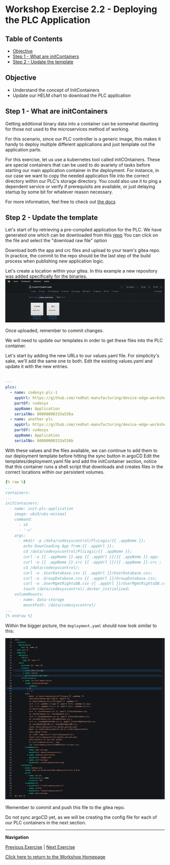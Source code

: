 # Workshop Exercise 2.2 -  Deploying the PLC Application

## Table of Contents

* [Objective](#objective)
* [Step 1 - What are initContainers](#step-1---what-are-initcontainers)
* [Step 2 - Update the template](#step-2---update-the-template)


## Objective

* Understand the concept of InitContainers
* Update our HELM chart to download the PLC application


## Step 1 - What are initContainers
Getting additional binary data into a container can be somewhat daunting for those not used to the microservices method of working.

For this scenario, since our PLC controller is a generic image, this makes it handy to deploy multiple different applications and just template out the application parts.

For this exercise, let us use a kubernetes tool called initCOntainers.
These are special containers that can be used to do avariety of tasks before starting our main application container in the deployment.
For instance, in our case we want to copy the needed application file into the correct directory within our PLC's storage directory.
You could also use it to ping a dependent service or verify if prerequisits are available, or just delaying startup by some bit for whatever reason necessary.

For more information, feel free to check out [the docs](https://kubernetes.io/docs/concepts/workloads/pods/init-containers/)

## Step 2 - Update the template
Let's start of by retrieving a pre-compiled application for the PLC.
We have generated one which can be downloaded from this [repo](https://github.com/redhat-manufacturing/device-edge-workshops/tree/rh1-summit-acp-2025/exercises/acp_existing_nextgen/codesys/2.1-deploying-plc-application/application)
You can click on the file and select the "download raw file" option

Download both the app and crc files and upload to your team's gitea repo.
In practice, the commit to the repo should be the last step of the build process when publishing new application logic.

Let's create a location within your gitea. In this example a new repository was added specifically for the binaries.
![Application Binaries In Gitea](../images/gitea-app-binaries.png)

Once uploaded, remember to commit changes.

We will need to update our templates in order to get these files into the PLC container.

Let's start by adding the new URLs to our values.yaml file. For simplicity's sake, we'll add the same one to both.
Edit the existing values.yaml and update it with the new entries.
```yaml

---
plcs:
  - name: codesys-plc-1
    appUrl: https://github.com/redhat-manufacturing/device-edge-workshops/blob/c31081a2c697d17e9891f1ff3f17ed9457d6b90c/exercises/acp_existing_nextgen/codesys/2.1-deploying-plc-application/application/
    partOf: codesys
    appName: Application
    serialNo: 00000000333a536a
  - name: another-plc
    appUrl: https://github.com/redhat-manufacturing/device-edge-workshops/blob/c31081a2c697d17e9891f1ff3f17ed9457d6b90c/exercises/acp_existing_nextgen/codesys/2.1-deploying-plc-application/application/
    partOf: codesys
    appName: Application
    serialNo: 00000000333a536b

```

With these values and the files available, we can continue to add them to our deployment template before hitting the sync button in argoCD
Edit the templates/deployment.yaml file and add the initContainer section, notice that this container runs a shell script that downloads and creates files in the correct locations within our persistent volumes.

```yaml
{% raw %}
...
containers:
...
initContainers:
  - name: init-plc-application
    image: ubi9/ubi-minimal
    command:
      - sh
      - '-c'
    args:
      - mkdir -p /data/codesyscontrol/PlcLogic/{{ .appName }}; 
        echo Downloading App from:{{ .appUrl }}; 
        cd /data/codesyscontrol/PlcLogic/{{ .appName }};
        curl -o {{ .appName }}.app {{ .appUrl }}/{{ .appName }}.app; 
        curl -o {{ .appName }}.crc {{ .appUrl }}/{{ .appName }}.crc ;
        cd /data/codesyscontrol/;
        curl -o .UserDatabase.csv {{ .appUrl }}/UserDatabase.csv;
        curl -o .GroupDatabase.csv {{ .appUrl }}/GroupDatabase.csv;
        curl -o .UserMgmtRightsDB.csv {{ .appUrl }}/UserMgmtRightsDB.csv;
        touch /data/codesyscontrol/.docker_initialized;
    volumeMounts:
      - name: data-storage
        mountPath: /data/codesyscontrol/
...
{% endraw %}
```

Within the bigger picture, the `deployment.yaml` should now look similar to this:

![Init Container added](../images/initcontainer-deployment.png)


!Remember to commit and push this file to the gitea repo.

Do not sync argoCD yet, as we will be creating the config file for each of our PLC containers in the next section.


---
**Navigation**

[Previous Exercise](../1.3-adding-chart-to-argocd/) | [Next Exercise](../2.2-creating-plc-config/)

[Click here to return to the Workshop Homepage](../../README.md)
